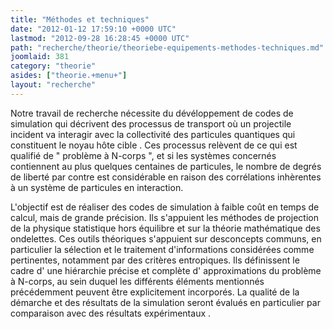 ```yaml
---
title: "Méthodes et techniques"
date: "2012-01-12 17:59:10 +0000 UTC"
lastmod: "2012-09-28 16:28:45 +0000 UTC"
path: "recherche/theorie/theoriebe-equipements-methodes-techniques.md"
joomlaid: 381
category: "theorie"
asides: ["theorie.+menu+"]
layout: "recherche"
---
```

Notre travail de recherche nécessite du dévéloppement de codes de simulation qui décrivent des processus de transport où un projectile incident va interagir avec la collectivité des particules quantiques qui constituent le noyau hôte cible . Ces processus relèvent de ce qui est qualifié de " problème à N-corps ", et si les systèmes concernés contiennent au plus quelques centaines de particules, le nombre de degrés de liberté par contre est considérable en raison des corrélations inhèrentes à un système de particules en interaction.

L'objectif est de réaliser des codes de simulation à faible coût en temps de calcul, mais de grande précision. Ils s'appuient les méthodes de projection de la physique statistique hors équilibre et sur la théorie mathématique des ondelettes. Ces outils théoriques s'appuient sur desconcepts communs, en particulier la sélection et le traitement d'informations considérées comme pertinentes, notamment par des critères entropiques. Ils définissent le cadre d' une hiérarchie précise et complète d' approximations du problème à N-corps, au sein duquel les différents éléments mentionnés précédemment peuvent être explicitement incorporés. La qualité de la démarche et des résultats de la simulation seront évalués en particulier par comparaison avec des résultats expérimentaux .
